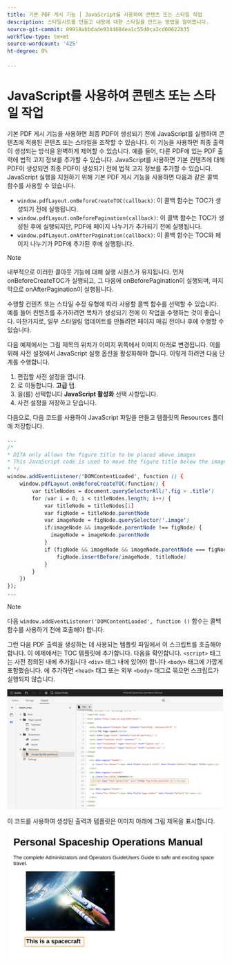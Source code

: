 ```yaml
---
title: 기본 PDF 게시 기능 | JavaScript를 사용하여 콘텐츠 또는 스타일 작업
description: 스타일시트를 만들고 내용에 대한 스타일을 만드는 방법을 알아봅니다.
source-git-commit: 09918abbdade934468dea1c55d0ca2cd60622b35
workflow-type: tm+mt
source-wordcount: '425'
ht-degree: 0%

---
```



# JavaScript를 사용하여 콘텐츠 또는 스타일 작업

기본 PDF 게시 기능을 사용하면 최종 PDF이 생성되기 전에 JavaScript를 실행하여 콘텐츠에 적용된 콘텐츠 또는 스타일을 조작할 수 있습니다. 이 기능을 사용하면 최종 출력이 생성되는 방식을 완벽하게 제어할 수 있습니다. 예를 들어, 다른 PDF에 있는 PDF 출력에 법적 고지 정보를 추가할 수 있습니다. JavaScript를 사용하면 기본 컨텐츠에 대해 PDF이 생성되면 최종 PDF이 생성되기 전에 법적 고지 정보를 추가할 수 있습니다.\
JavaScript 실행을 지원하기 위해 기본 PDF 게시 기능을 사용하면 다음과 같은 콜백 함수를 사용할 수 있습니다.

* `window.pdfLayout.onBeforeCreateTOC(callback)`: 이 콜백 함수는 TOC가 생성되기 전에 실행됩니다.
* `window.pdfLayout.onBeforePagination(callback)`: 이 콜백 함수는 TOC가 생성된 후에 실행되지만, PDF에 페이지 나누기가 추가되기 전에 실행됩니다.
* `window.pdfLayout.onAfterPagination(callback)`: 이 콜백 함수는 TOC와 페이지 나누기가 PDF에 추가된 후에 실행됩니다.

>[!NOTE]
>
>내부적으로 이러한 콜아웃 기능에 대해 실행 시퀀스가 유지됩니다. 먼저 onBeforeCreateTOC가 실행되고, 그 다음에 onBeforePagination이 실행되며, 마지막으로 onAfterPagination이 실행됩니다.

수행할 컨텐츠 또는 스타일 수정 유형에 따라 사용할 콜백 함수를 선택할 수 있습니다. 예를 들어 컨텐츠를 추가하려면 목차가 생성되기 전에 이 작업을 수행하는 것이 좋습니다. 마찬가지로, 일부 스타일링 업데이트를 만들려면 페이지 매김 전이나 후에 수행할 수 있습니다.

다음 예제에서는 그림 제목의 위치가 이미지 위쪽에서 이미지 아래로 변경됩니다. 이를 위해 사전 설정에서 JavaScript 실행 옵션을 활성화해야 합니다. 이렇게 하려면 다음 단계를 수행합니다.

1. 편집할 사전 설정을 엽니다.
1. 로 이동합니다. **고급** 탭.
1. 을(를) 선택합니다 **JavaScript 활성화** 선택 사항입니다.
1. 사전 설정을 저장하고 닫습니다.

다음으로, 다음 코드를 사용하여 JavaScript 파일을 만들고 템플릿의 Resources 폴더에 저장합니다.

```css
...
/*
* DITA only allows the figure title to be placed above images 
* This JavaScript code is used to move the figure title below the image
* */
window.addEventListener('DOMContentLoaded', function () {
    window.pdfLayout.onBeforeCreateTOC(function() {
        var titleNodes = document.querySelectorAll('.fig > .title')
        for (var i = 0; i < titleNodes.length; i++) {
            var titleNode = titleNodes[i]
            var figNode = titleNode.parentNode
            var imageNode = figNode.querySelector('.image')
            if(imageNode && imageNode.parentNode !== figNode) {
              imageNode = imageNode.parentNode
            }
            if (figNode && imageNode && imageNode.parentNode === figNode) {
                figNode.insertBefore(imageNode, titleNode)
            }
        }
    })
});
...
```

>[!NOTE]
>
>다음 `window.addEventListener('DOMContentLoaded', function ()` 함수는 콜백 함수를 사용하기 전에 호출해야 합니다.

그런 다음 PDF 출력을 생성하는 데 사용되는 템플릿 파일에서 이 스크립트를 호출해야 합니다. 이 예제에서는 TOC 템플릿에 추가합니다. 다음을 확인합니다. `<script>` 태그는 사전 정의된 내에 추가됩니다 `<div>` 태그 내에 있어야 합니다 `<body>` 태그에 가깝게 포함했습니다. 에 추가하면 `<head>` 태그 또는 외부 `<body>` 태그로 묶으면 스크립트가 실행되지 않습니다.

<img src="./assets/js-added-resources-template.png" width="500">

이 코드를 사용하여 생성된 출력과 템플릿은 이미지 아래에 그림 제목을 표시합니다.

<img src="./assets/fig-title-below-image.png" width="500">
